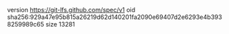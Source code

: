 version https://git-lfs.github.com/spec/v1
oid sha256:929a47e95b815a26219d62d140201fa2090e69407d2e6293e4b3938259989c65
size 13281
